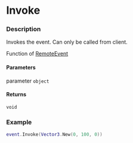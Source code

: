 # Invoke

### Description

Invokes the event. Can only be called from client.

Function of [RemoteEvent](/classes/RemoteEvent/)

#### Parameters

parameter `object`

#### Returns

`void`

### Example

```lua
event.Invoke(Vector3.New(0, 100, 0))
```
